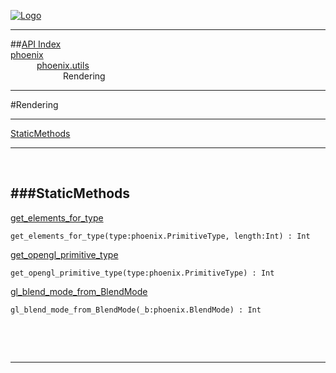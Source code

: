 
[![Logo](../../../images/logo.png)](../../../index.html)

---


##[API Index](../../../api/index.html#phoenix.utils)   
[phoenix](../)     
&emsp;&emsp;&emsp;[phoenix.utils](./)   
&emsp;&emsp;&emsp;&emsp;&emsp;&emsp;Rendering

---

#Rendering


---


[StaticMethods](#StaticMethods)   


---

&nbsp;   

<a class="lift" name="StaticMethods" ></a>
###StaticMethods   
---
<a class="lift" name="get_elements_for_type" href="#get_elements_for_type">get_elements_for_type</a>



`get_elements_for_type(type:phoenix.PrimitiveType, length:Int) : Int`

<span class="small_desc_flat">  </span>   

<a class="lift" name="get_opengl_primitive_type" href="#get_opengl_primitive_type">get_opengl_primitive_type</a>



`get_opengl_primitive_type(type:phoenix.PrimitiveType) : Int`

<span class="small_desc_flat">  </span>   

<a class="lift" name="gl_blend_mode_from_BlendMode" href="#gl_blend_mode_from_BlendMode">gl_blend_mode_from_BlendMode</a>



`gl_blend_mode_from_BlendMode(_b:phoenix.BlendMode) : Int`

<span class="small_desc_flat">  </span>   

&nbsp;   



&nbsp;
&nbsp;
&nbsp;

---  


&nbsp;   
&nbsp;   